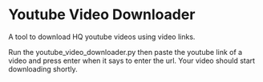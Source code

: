 # Youtube Video Downloader
A tool to download HQ youtube videos using video links.


Run the youtube_video_downloader.py then paste the youtube link of a video and press enter when it says to enter the url.
Your video should start downloading shortly.
